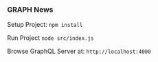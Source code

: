 ### GRAPH News

Setup Project:
`npm install`

Run Project
`node src/index.js`

Browse GraphQL Server at:
`http://localhost:4000`
